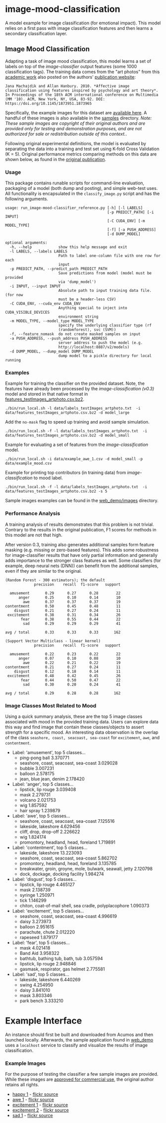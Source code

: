 # image-mood-classification
A model example for image classification (for emotional impact).  This model
relies on a first pass with image classification features and then learns
a secondary classification layer.

## Image Mood Classification
Adapting a task of image mood classification, this model learns a set of
labels on top of the *image-classifier* output features (some 1000 classification tags).
The training data comes from the "art photos" from this [academic work](https://dl.acm.org/citation.cfm?id=1873965)
also posted on the authors' [publication website](http://www.imageemotion.org/):

    Jana Machajdik and Allan Hanbury. 2010. *Affective image classification using features inspired by psychology and art theory*. In Proceedings of the 18th ACM international conference on Multimedia (MM '10). ACM, New York, NY, USA, 83-92. DOI: https://doi.org/10.1145/1873951.1873965

Specifically, the example images for this dataset are [available here](http://www.imageemotion.org/testImages_artphoto.zip).
A handful of these images is also available in the [samples](data/samples) directory.
*Note: These sample images are copyright of their original authors and are provided
only for testing and demonstration purposes, and are not authorized for sale or redistribution
outside of this context.*.

Following original experimental definitions, the model is evaluated by
separating the data into a training and test set using K-fold Cross Validation (K = 5).
Original performance metrics comparing methods on this data are shown
below, as found in the [original publication](https://dl.acm.org/citation.cfm?id=1873965).


### Usage
This package contains runable scripts for command-line evaluation,
packaging of a model (both dump and posting), and simple web-test
uses.   All functionality is encapsulated in the `classify_image.py`
script and has the following arguments.

```
usage: run_image-mood-classifier_reference.py [-h] [-l LABELS]
                                              [-p PREDICT_PATH] [-i INPUT]
                                              [-C CUDA_ENV] [-m MODEL_TYPE]
                                              [-f] [-a PUSH_ADDRESS]
                                              [-d DUMP_MODEL]

optional arguments:
  -h, --help            show this help message and exit
  -l LABELS, --labels LABELS
                        Path to label one-column file with one row for each
                        input
  -p PREDICT_PATH, --predict_path PREDICT_PATH
                        Save predictions from model (model must be provided
                        via 'dump_model')
  -i INPUT, --input INPUT
                        Absolute path to input training data file. (for now
                        must be a header-less CSV)
  -C CUDA_ENV, --cuda_env CUDA_ENV
                        Anything special to inject into CUDA_VISIBLE_DEVICES
                        environment string
  -m MODEL_TYPE, --model_type MODEL_TYPE
                        specify the underlying classifier type (rf
                        (randomforest), svc (SVM))
  -f, --feature_nomask  do not create masked samples on input
  -a PUSH_ADDRESS, --push_address PUSH_ADDRESS
                        server address to push the model (e.g.
                        http://localhost:8887/v2/models)
  -d DUMP_MODEL, --dump_model DUMP_MODEL
                        dump model to a pickle directory for local running
```


### Examples
Example for training the classifier on the provided dataset. Note, the
features have already been processed by the *image-classification (v0.3)*
model and stored in that native format in [features_testImages_artphoto.csv.bz2](data/features_testImages_artphoto.csv.bz2).
```
./bin/run_local.sh -l data/labels_testImages_artphoto.txt  -i data/features_testImages_artphoto.csv.bz2 -d model_large
```

Add the `no-mask` flag to speed up training and avoid sample simulation.
```
./bin/run_local.sh -f -l data/labels_testImages_artphoto.txt  -i data/features_testImages_artphoto.csv.bz2 -d model_small
```

Example for evaluating a set of features from the *image-classification*
model.
```
./bin/run_local.sh -i data/example_awe_1.csv -d model_small -p data/example_mood.csv
```

Example for printing top contributors (in training data) from *image-classification* to mood label.
```
./bin/run_local.sh -f -l data/labels_testImages_artphoto.txt  -i data/features_testImages_artphoto.csv.bz2 -s 5
```


Sample images examples can be found in the [web_demo/images](web_demo/images) directory.


### Performance Analysis
A training analysis of results demonstrates that this problem is not trivial.
Contrary to the results in the original publication, F1 scores for
methods in this model are not that high.

After version 0.3, training also generates additional samples form
feature masking (e.g. missing or zero-based features).  This adds some
robustness for image-classifier results that have only partial information
and generally adds importance to the stronger class features as well.
Some classifiers (for example, deep neural nets (DNN)) can benefit from
the additional samples, even if they are similar to the original.

```
(Random Forest - 300 estimators); the default
             precision    recall  f1-score   support

  amusement       0.29      0.27      0.28        22
      anger       0.25      0.10      0.14        10
        awe       0.37      0.37      0.37        19
contentment       0.50      0.45      0.48        11
    disgust       0.21      0.27      0.24        11
 excitement       0.38      0.31      0.34        26
       fear       0.38      0.55      0.44        22
        sad       0.29      0.29      0.29        41

avg / total       0.33      0.33      0.33       162

(Support Vector Multiclass - linear kernel)
             precision    recall  f1-score   support

  amusement       0.22      0.23      0.22        22
      anger       0.07      0.10      0.08        10
        awe       0.22      0.21      0.22        19
contentment       0.21      0.27      0.24        11
    disgust       0.12      0.18      0.14        11
 excitement       0.48      0.42      0.45        26
       fear       0.44      0.50      0.47        22
        sad       0.30      0.20      0.24        41

avg / total       0.29      0.28      0.28       162
```

### Image Classes Most Related to Mood
Using a quick summary analysis, these are the top 5 image classes associated with
mood in the provided training data.  Users can explore data this way and find image
that contain these classes/objects to assert strength for a specific mood.  An
interesting data observation is the overlap of the class `seashore, coast, seacoast, sea-coast` for
`excitement`, `awe`, and `contentment`.

* Label: 'amusement', top 5 classes...
   * ping-pong ball                          3.370771
   * seashore, coast, seacoast, sea-coast    3.029028
   * bubble                                  3.007231
   * balloon                                 2.578175
   * jean, blue jean, denim                  2.178420
* Label: 'anger', top 5 classes...
   * lipstick, lip rouge    3.039408
   * mask                   2.279731
   * volcano                2.021753
   * wig                    1.857592
   * hair spray             1.239879
* Label: 'awe', top 5 classes...
   * seashore, coast, seacoast, sea-coast    7.125516
   * lakeside, lakeshore                     4.629456
   * cliff, drop, drop-off                   2.226622
   * wig                                     1.824174
   * promontory, headland, head, foreland    1.719891
* Label: 'contentment', top 5 classes...
   * lakeside, lakeshore                                         13.223093
   * seashore, coast, seacoast, sea-coast                         5.862702
   * promontory, headland, head, foreland                         3.135785
   * breakwater, groin, groyne, mole, bulwark, seawall, jetty     2.120798
   * dock, dockage, docking facility                              1.984274
* Label: 'disgust', top 5 classes...
   * lipstick, lip rouge                                       4.465127
   * mask                                                      2.138739
   * syringe                                                   1.250971
   * tick                                                      1.146299
   * chiton, coat-of-mail shell, sea cradle, polyplacophore    1.090373
* Label: 'excitement', top 5 classes...
   * seashore, coast, seacoast, sea-coast    4.996619
   * daisy                                   3.273973
   * balloon                                 2.951615
   * parachute, chute                        2.012220
   * rapeseed                                1.879177
* Label: 'fear', top 5 classes...
   * mask                               4.021418
   * Band Aid                           3.958322
   * bathtub, bathing tub, bath, tub    3.057594
   * lipstick, lip rouge                2.948846
   * gasmask, respirator, gas helmet    2.775581
* Label: 'sad', top 5 classes...
   * lakeside, lakeshore    6.440269
   * swing                  4.254950
   * daisy                  3.841010
   * mask                   3.803346
   * park bench             3.333210


# Example Interface
An instance should first be built and downloaded from Acumos and then
launched locally.  Afterwards, the sample application found in
[web_demo](web_demo) uses a `localhost` service to classify
and visualize the results of image classification.

### Example Images
For the purpose of testing the classifier a few sample images are provided.
While these images are [approved for commercial use](https://creativecommons.org/licenses/by-nd/2.0/),
the original author retains all rights.

* [happy 1](data/example_happy_1.jpg) - [flickr source](https://flic.kr/p/73ZzcE)
* [awe 1](data/example_awe_1.jpg) - [flickr source](https://flic.kr/p/RLzkvA)
* [excitement 1](data/example_excitement_1.jpg) - [flickr source](https://flic.kr/p/fN8y4d)
* [excitement 2](data/example_excitement_2.jpg) - [flickr source](https://flic.kr/p/eo4YkD)
* [sad 1](data/example_sad_1.jpg) - [flickr source](https://flic.kr/p/8Kmqib)

